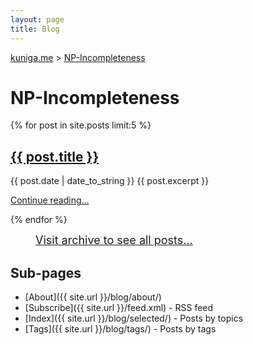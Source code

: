 ```yaml
---
layout: page
title: Blog
---
```


<p>
  <a href="{{ site.url }}">kuniga.me</a> > <a href="{{ site.url }}/blog">NP-Incompleteness</a>
</p>

# NP-Incompleteness

{% for post in site.posts limit:5 %}
  <div>
    <h2><a href="{{ post.url }}">{{ post.title }}</a></h2>
    {{ post.date | date_to_string }}
    {{ post.excerpt }}
    <p class="right"><a href="{{ post.url }}">Continue reading...</a></p>
  </div>
{% endfor %}

<figure class="center_children">
<a href="{{site.url}}/blog/archive.html" style="font-size: 18px; margin-top: 50px">Visit archive to see all posts...</a>
</figure>

## Sub-pages

* [About]({{ site.url }}/blog/about/)
* [Subscribe]({{ site.url }}/feed.xml) - RSS feed
* [Index]({{ site.url }}/blog/selected/) - Posts by topics
* [Tags]({{ site.url }}/blog/tags/) - Posts by tags
